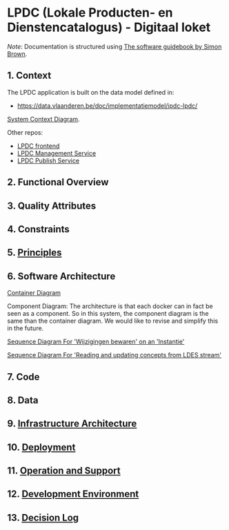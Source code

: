 # LPDC (Lokale Producten- en Dienstencatalogus) - Digitaal loket

_Note_: Documentation is structured using [The software guidebook by Simon Brown](https://leanpub.com/documenting-software-architecture).

## 1. Context

The LPDC application is built on the data model defined in:
* https://data.vlaanderen.be/doc/implementatiemodel/ipdc-lpdc/

[System Context Diagram](https://miro.com/app/board/uXjVPrXQm7w=/?moveToWidget=3458764559416630047&cot=14).

Other repos:
- [LPDC frontend](https://github.com/lblod/frontend-lpdc/tree/development)
- [LPDC Management Service](https://github.com/lblod/lpdc-management-service/tree/development)
- [LPDC Publish Service](https://github.com/lblod/lpdc-publish-service/tree/development)

## 2. Functional Overview

## 3. Quality Attributes

## 4. Constraints

## 5. [Principles](docs/principles.md)

## 6. Software Architecture

[Container Diagram](https://miro.com/app/board/uXjVPrXQm7w=/?moveToWidget=3458764558708522486&cot=14)

Component Diagram: The architecture is that each docker can in fact be seen as a component. So in this system, the component diagram is the same than the container diagram. We would like to revise and simplify this in the future.

[Sequence Diagram For 'Wijzigingen bewaren' on an 'Instantie'](https://miro.com/app/board/uXjVPrXQm7w=/?moveToWidget=3458764559335291592&cot=14)

[Sequence Diagram For 'Reading and updating concepts from LDES stream'](https://miro.com/app/board/uXjVPrXQm7w=/?moveToWidget=3458764559654392138&cot=14)

## 7. Code

## 8. Data

## 9. [Infrastructure Architecture](docs/infrastructure-architecture.md)

## 10. [Deployment](docs/deployment.md)

## 11. [Operation and Support](docs/operation-support/operation-support.md)

## 12. [Development Environment](docs/development-environment.md)

## 13. [Decision Log](docs/adr/adrs.md)
